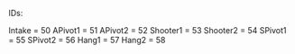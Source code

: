 IDs:

Intake = 50
APivot1 = 51
APivot2 = 52
Shooter1 = 53
Shooter2 = 54
SPivot1 = 55
SPivot2 = 56
Hang1 = 57
Hang2 = 58
